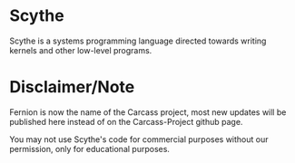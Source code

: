 # Scythe
Scythe is a systems programming language directed towards writing kernels and other low-level programs.

# Disclaimer/Note

Fernion is now the name of the Carcass project, most new updates will be published here instead of on the Carcass-Project github page.

You may not use Scythe's code for commercial purposes without our permission, only for educational purposes.
